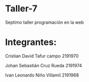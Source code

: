 # Taller-7

<p> Septimo taller programación en la web <p>
<h1> Integrantes: </h1>

<p> Cristian David Tafur campo 2191970 <p>
<p> Johan Sebastián Cruz Rueda 2191974 <p>
<p> Ivan Leonardo Niño Villamil 2191968 <p>

